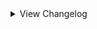 <details>
<summary>View Changelog</summary>

# 2.22.3
- Fixed pelt names when a user goes to the trader with modded cards, Examples shown below.
<img src="https://github.com/user-attachments/assets/49b9da13-e602-4020-a560-40344e9ef6af" width="750">
<img src="https://github.com/user-attachments/assets/4b432cc9-a0f7-4d75-99b4-8951ba46705b" width="750">
- Fixed index error when loading custom challenges
- Publicised ConsumableItemData.SetPrefabModelType

# 2.22.2
- Added GetEnergyConfig method to community patch's EnergyDrone class - retrieves the current Act's EnergyConfigInfo
- CommunityPatches: Added community config to move pelt price tags to the right of the card
- Experimental: Changed gemified to only reduce a single cost on a card, with priority of Energy > Bones > Gems > Blood
- Fixed positioning errors caused by having multiple custom boss challenge icons
- EnergyConfigInfo's fields can now be modified when initialising a new instance
- Updated installation guide on the ReadMe to match the wiki, added link to wiki.

# 2.22.1
- Added IShieldPreventedDamage and IShieldPreventedDamageInHand ability triggers and interfaces
- Added TriggerBreakShield, wraps BreakShield in an IEnumerator for additional customisation by modders
- Added ICustomExhaustSequence trigger interface for modifying the draw pile exhaustion effect -  use with Opponents
- Fixed board slots being uninteractable if a slot effect with a rulebook interactable was reset
- Removed debug logging related to rulebook redirect coordinates

# 2.22.0
- Added FullBoon objects for each vanilla Boon
- Added 'AllFullBoons' list to BoonManager
- Added support for boons and items appearing in multiple acts' rulebooks
- Added RuleBookRedirectManager and support for rulebook text redirects/page links
- Added additional methods to RuleBookManager: ItemShouldBeAdded, BoonShouldBeAdded, SlotModShouldBeAdded, GetUnformattedPageId
- Added GetFullBoon and GetFullConsumableItemData extension methods
- Added extension methods for adding text redirects to abilities, stat icons, items, boons, slot modifications, and rulebook pages
- Added ModificationType.SetSharedRulebook - used for slot modifications that should share their rulebook entry with other slot modifications
- Added support for multiple rulebook sprites for slot modifications (SetRulebookP03Sprite, SetRulebookGrimoraSprite, SetRulebookMagnificusSprite)
- Added RuleBookController.Instance.OpenToCustomPage
- Added CustomDiskTalkingCard abstract class
- Added TalkingCardManager.NewDisk and TalkingCardManager.CreateDisk
- Fixed RuleBook construction patches having lower patch priority than intended
- Fixed slot modification interactable being enabled when no rulebook entry exists
- Fixed slot modification rulebook pages not working in Act 3
- Fixed rulebook sprites being smaller than normal after flipping to a slot modification rulebook page
- Fixed DiskTalkingCards created through the API not correctly working under certain conditions
- Moved ConsumableItemManager patches to a separate ConsumableItemPatches class
- Modified implementation of rulebook fill page logic to let modders patch the API logic
    - Patch 'RuleBookManagerPatches.FillPage' to do this
- Tweaked how custom rulebook pages are added and detected
- Wiki: Tweaked page for adding custom rulebook sections
- Wiki: Added section on adding text redirects

# 2.21.1
- Fixed RuleBookManager not syncing when playing with no custom rulebook sections

# 2.21.0
- Fixed ability stacks not rendering
- Fixed rendering error when displaying a card with tribes outside of Act 1
- Fixed ResetShields not re-setting lostShield to false under certain conditions
- Fixed RemoveMaxEnergy not working as intended
- Fixed custom AudioClips not loading correctly on Mac OSX
- Added RuleBookManager for adding custom rulebook sections (see wiki for more info)
- Added AllModificationInfos, AllModificationTypes, and modification syncing to SlotModificationManager
- Added additional functionality to SlotModificationManager - Infos now store name and GUID
- Added rulebook entry support for slot modifications - use extension method .SetRulebook() when adding your slot modification
- Added more shield-related extensions
- Added some AbilityInfo-related extensions
- Added ShieldManager.AllShieldAbilities and ShieldManager.AllShieldInfos for easier tracking of custom shield abilities
- Added config to the community patches to add a forced red emission to Undead Cat
- Modified Obsolete warning for Helpers.CustomLine to point to Dialogue.CustomLine

# 2.20.0
- Updated wiki sections for Adding Map Nodes, and Conditional Map Nodes; moved Special Sequencers section to Opponents
- Fixed issues related to challlenge icon sorting when a boss icon is present
- Fixed TalkingCardManager not properly configuring talking cards in Part 3on the page
- Fixed extension properties for CardModificationInfos saved to the save file not consistently loading
- Fixed cards not shaking when losing a shield
- Fixed ShieldManager.BreakShield not being called when a shielded card takes damage
- Added SlotModificationManager for adding behaviour to card slots; see wiki for more info
- Added SaveFileExtensions class
- Added support for cards costing multiple of the same colour Mox
- Added debugging to GetCustomCardCosts method; please let the API folks know if you receive any warnings/errors marked by '[GetCustomCardCosts]'
- Added StatIconInfo.SetRulebookInfo and StatIconInfo.SetAppliesToStats
- Added NodeData.SelectionCondition's ChallengeIsActive and NumChallengesOfTypeActive
- Added PlayableCard.GetShieldCount<\T>() for getting a specific shield ability's NumShield value
- Added new config to the community patches to reduce the size of the price tags during the Buy Pelts sequence
- Added CardModificationInfo.AddNegateAbilities extension method
- Removed leftover debugging related to boss challenge icons and custom costs
- P03 Face Card Displayer can now show card costs other than energy
- Publiciser warnings from the API and Community Patches no longer appear in the console
- SaveFile.CurrentDeck now returns gbcData.deck in Act 2
- DeathShieldLatch can longer target cards with an active shield
- Cards with a broken shield return to their default portrait when regaining their shield
- Shield abilities now use NumShields to determine visual sigil stacking
- CardModificationInfo.SetNameReplacement now accepts null value for the name replacement

# 2.19.5
- Fixed pixel Bones cost icons not appearing when the cost is greater than vanilla amounts
- Fixed interaction where a Gemified card that gives a blue gem doesn't spend the correct resource amount when played
- Fixed active challenges desyncing from the icons when returning to the select challenges screen from a custom screen
- Added pixel icon to Aquasquirrel (courtesy of Zepht)
- Added GetCustomCostAmount extension methods for automatically accounting for whether a custom cost can be negative
- Added support for making custom challenges that use the Final Boss challenge's icon format (occupying the whole column)
- AscensionChallengePaginator's leftArrow and rightArrow fields are now AscensionMenuInteractables
- Changed method name of GenBaseGameChallengs to GenBaseGameChallenges
- Changed Act 1 energy cost choice cardback to match the cost's icon colour
- Changed TestCost.OnPlayed to no longer trigger on negative values
- CustomCardCost.OnPlayed no longer triggers for custom costs with a value of 0 (negative values can still occur)
- Challenges no longer show dependencies/incompatibilies when viewed in the pause menu and end screen

# 2.19.4
- Fixed error when retrieving custom card costs from a card with no custom card costs
- Fixed cards with custom card costs using the pixel cost icons in some circumstances
- Fixed modifications to base Pelt choice amounts not being reflected in-game
- Fixed latched sigils not appearing in Act 3
- Added config to randomise cost choice order
- Added additional functionality to FullCardCost - see wiki and documentation for more info
- Added TestCost class to community patches - can be added to the game by enabling "Test Mode" in the configs
- Added extension methods for setting and getting a custom card cost using the CustomCardCost class instance
- Custom costs now support cost tiers and checking CanBePlayedByTurn2WithHand
- Custom costs' textures now differentiate whether they're from Acts 1, 2, or 3 when storing them post-assemblage
- Card choices when trading Pelts are now positioned correctly for amounts non-divisible by 4
- Modified Act 1 latch patch logic
- Publicised a number of TradePeltSequence patch methods
- Refactored some TradePeltSequence patches
- Reverted undocumented changes to some SniperFix parameter names in previous version

# 2.19.3
- Fixed index error related to Totem sigils
- Fixed index error related to opponent sniper targeting
- Fixed Shield Latch sigil not displaying the first latched sigil
- Added config to community patches to reset Leshy's eye colour after triggering the grizzly bear sequence during boss fights

# 2.19.2
- Fixed activated abilities not being interactable in Act 3
- Fixed cards with costs above vanilla defaults not displaying
- Added debug logs to AddCustomTribesToList (used to add custom Tribes to the list of obtainable Totem tops)

# 2.19.1
- Fixed API not retrieving pixel card costs above 5

# 2.19.0
- Fixed decals added via temporary mods not being cleared from the base card
- Fixed merged and totem sigils being uninteractable if the icon has been flipped vertically
- Fixed pixel Shapeshifter patch not correctly patching DisguiseOutOfBattle
- Fixed temporary decal mods not being removed in Act 1
- Fixed softlock in Part 1 during the boon-gaining sequence
- Fixed all copies of a custom challenge becoming activated/deactivated when the page is reloaded
- Fixed Sentry ability softlocking when the base card dies before all Sentry stacks are triggered
- Fixed softlock when talking card dialogue cannot be parsed in certain conditions
- Added public method GetIjiraqDisguises to pixel Shapeshifter patch for easier modification of Shapeshifter for modders
- Added variant of PeltManager.New
- Added variant of PlayableCard.AllAbilities that accounts for negated abilities in TemporaryMods
- Added support for creating custom card costs using new class CustomCardCost; see wiki for more information
- Added ability to remove gems costs from a card using CardModificationInfos
- Added a number of extension methods for CardModificationInfos (RemoveGemsCost, SetCustomCostId, etc)
- Added helpers for getting TextBox.Style from CardInfo.temple or the chosen ambition
- Rewrote CardModificationInfoManager's id system for setting persistent extended properties in a CardModificationInfo's singletonId
- Rewrote pixel Shapeshifter patch to RevealInBattle to hopefully prevent errors in Act 1
- PeltManager.New now throws an error when getCardChoices is null
- Changed LogLevel of dialogue event insertion message from Info to Debug
- API death cards now use the clean singleton id when creating the death card info mod
- Temporary decal mods are now removed from Act 2 cards instead of being cleared
- Opponent snipers will now target a random slot if there are no opposing cards (previously only targeted the opposing slot)

# 2.18.7
- Fixed softlock during Act 1's final boss cabin/boons sequence 
- Fixed startup errors relating to ShieldManager transpilers
- Fixed resource drone not showing up outside of Act 3
- Fixed latched sigils not visually disappearing when using RemoveTemporaryMod to remove a latch CardModInfo
- Fixed stack sigil icons not correctly replacing the '1' in stackable sigil icons with the appropriate stack number
- Fixed Act 2 Tutor sequence displaying the wrong number of cards above the max of 42
- Fixed temporary mods not correctly updating a card's shield count above 1
- Added extension methods PlayableCard.AllCardModificationInfos(), PlayableCard.RemoveCardModificationInfo()
- Added SpriteType 'PixelStandardButton'
- CustomTriggerFinder now caches the list of non-card triggers before iteration
- ActivatedDamageShieldBehaviour now inherits from DamageShieldBehaviour instead of ActivateAbilityBehaviour
- ActivatedDamageShieldBehaviour now implements the logic from ExtendedActivatedAbilityBehaviour
- Mud Turtle now has a broken shield portrait (identical to its alternate portrait, which is unchanged)
- CardTriggerHandler.RemoveAbility now only destroys the AbilityBehaviour if triggeredAbilities no longer contains the corresponding Ability
- Act 2 Tutor now supports multiple pages of cards

# 2.18.6
- Fixed Royal fight softlocking if config option 'Hide Act 1 Scenery' is set to true
- Fixed activated custom challenges not remaining activated when returning to the challenge screen
- Fixed TransformIntoCardInHand and TransformIntoCardAboveHand not checking for TriggersOncePerStack
- Added missing null checks to ResourceDrone patches
- Added pixel icon to Transformer
- Transformer sigil icon will now display the number of turns till evolution if it's greater than 1
- Transformer and Fledgling sigils now correctly update their display when evolving into another card with the Fledgling/Transformer sigil
- Certain shield-giving effects no longer reset shields to prevent incorrect shield totals
- Improved the 'Custom Card Costs' section of the wiki

# 2.18.5
- Fixed DrawCopyOnDeath creating warnings in the console
- Fixed talking cards locking the camera view when obtained during the Trapper boss's final phase
- Fixed ResourceDrone softlocking during Leshy's goodbye sequence if ConfigDefaultDrone is false
- Added missing null checks
- Added PlayableCard.GetStatIconHealthBuffs()
- Added PlayableCard.TransformIntoCardAboveHand() - variant of TransformIntoCardInHand that incorporates MoveCardAboveHand
- Added FullAbility.SetExtendedProperty for setting an AbilityInfo's custom property during ability creation
- Reverted change to resource drone preventing it from being parented to the scale outside of Act 1
- Improved visual fix for the full pack Pack Rat sequence

# 2.18.4
- Fixed Sniper sigil targeting the wrong side of the board
- Fixed placeholder tribe choice icons being placed incorrectly
- Auto-gen tribe choice texture is now only created if the tribe can be found in tribe choices

# 2.18.3
- Fixed resource drone behaving incorrectly outside of Act 1
- Added null checks to various custom triggers
- Added more extension methods for CardInfo and AbilityInfo
- Added PlayableCard extension methods: AddShieldCount(Ability), AddShieldCount\<T>() and AddShieldCount(Ability), RemoveShieldCount\<T>()
    - These affect the internal numShields field, and do NOT add or remove ability stacks
- Added alternate portrait 'SacrificablePortrait' for when a card can be sacrificed in Act 1 or Act 2 (part of the SetShaking method)
- Added methods for getting the emissive portraits for extra alt portraits (EmissiveSteelTrapPortrait(), EmissiveBrokenShieldPortrait(), etc.)
- Expanded SniperFix sniper logic with additional methods for easier patching and modification:
    - DoSniperLogic() - controls whether to use player or opponent sniper logic
    - DoAttackTargetSlotsLogic() - controls attack logic for each target slot
    - GetValidTargets() - returns the list of card slot the player and opponent can target
    - PlayerTargetSelectedCallback() - called when the player selects a valid target
    - PlayerSlotCursorEnterCallback() - called when the player's cursor enters a slot
    - OpponentSelectTarget() - returns a card slot for the opponent to target and attack
- Revamped the wiki to (hopefully) make it easier to navigate and read through

# 2.18.2
- Fixed abilities marked TriggersOncePerStack not actually triggering once per stack on evolution
- Fixed CardManager.Remove not actually removing cards
- Fixed mods on card clones being lost during card sync
- Added extension methods for setting the emissions for SteelTrap and BrokenShield alt portraits
- Added Config to disable boss scenery for optimization purposes
- Exposed EncounterManager.NewEncounters so JSONLoader may replace existing Encounters
- Refactored Act 1 energy drone movement logic, added support for 'immediate' bool (Default Drone must be true)
- Act 1 energy drone game object is now named 'Part1ResourceDrone'
- Act 1 energy drone is now correctly synced with the scale when Default Drone config is false

# 2.18.1
- Fixed BoxCollider null reference during Act 3 Build-A-Card-Sequencer
- Fixed Act 3 bone displayer screen changing to static whenever P03 changes their face
- Added TryGetGuidAndKeyEnumValue for getting the mod GUID and key from enum value
- Custom regions now store their mod GUID

# 2.18.0
- Fixed SetPixelAbilityIcon() not accepting 22x10 textures for activated abilities
- Fixed IModifyDamageTaken priority sorting being reversed
- Fixed null errors in TakeDamage and custom trigger calls
- Added extension methods for getting emission portraits, setting animated portrait
- Added CustomFields helper for associating data with objects or classes
- Added IModifyDirectDamage, IOnTurnEndInQueue custom triggers
- Custom Tribes now store their name and GUID

# 2.17.0
- Fixed card extension GetAbilityStacks() being able to return a negative value; minimum value is now capped at 0
- Added ability interfaces IModifyDamageTaken, IPreTakeDamage, which trigger at the start of PlayableCard.TakeDamage
- Added PlayableCard extension method ResetShield(Ability) for only resetting shields belonging to a certain ability
- Added ShieldManager class and changed how shields are managed in the game's logic
- Added abstract classes DamageShieldBehaviour and ActivatedDamageShieldBehaviour
- Added support for adding alternate portraits for SteelTrap activation and broken shields
- Added portrait setters SetSteelTrapPortrait(), SetBrokenShieldPortrait(), SetPixelSteelTrapPortrait(), SetPixelBrokenShieldPortrait()
- Added support for adding new language translations
- Added AbilityInfo extension method SetHideSingleStacks(), affecting how stacking sigils are affected by being hidden (see wiki)
- DeathShield ability now has a custom AbilityBehaviour attached to it
- DeathShield ability is no longer passive, and can stack
- TakeDamage trigger now requires damage to be above 0 to activate
- Cards can no longer lose shields from attacks that deal 0 damage
- Damage dealt to cards can no longer go below 0
- Updated the wiki with sections on the additions
- Zombie Parrot is now part of the Avian tribe

# 2.16.1
- Gem Shield sigil now visually applies the Armoured sigil to cards in Act 1

# 2.16.0
- Added interface IGetAttackingSlots for altering the order cards attack in, see the wiki for more information
- Added out-of-turn (cards attacking outside of their owner's turn) damage support
- Added PlayableCard extension method GetAbilityStacks()
- Added PlayableCard extension method TransformIntoCardInHand()
- Moved SlotAttackSlotFixes and SelfAttackDamagePatch from community patches to the API, renamed to SlotAttackSlotPatches and DoCombatPhasePatches respectively
- Made community patch method RandomAbilityPatches.GetRandomAbility public

# 2.15.2
- Fixed cards not evolving correctly if the Fledgling sigil was obtained via card mods (card merge, totem, etc.)
- Moved the Squirrel Orbit community patch into the main API
- Added SetTransformCardId(), GetTransformerCardId() for controlling the Transformer evolution separate of the standard evolution
- Transformer sigil will now also check for a card's API-set TransformerCardId if no card mod is found
- Transformer sigil now also adjusts Blood and Bone costs when transforming
- Transformer sigil now correctly works for cards without a defined evolution/transformation

# 2.15.1
- Fixed Transformer sigil disappearing upon transformation in certain scenarios
- Fixed Act 3 Bone Display checking the wrong card cost, resulting in the display always appearing
- Fixed Act 3 Bone Display null error in certain Acts

# 2.15.0
- Fixed friend cards created by G0LLY not having any mods
- Reverted previous change to cloned CardInfos
- Tweaked RandomAbilityPatches to hopefully prevent obtaining sigils already possessed by the card
- Added cost display support for Act 3
- Added bone counter for Act 3

# 2.14.5
- Cloned CardInfos now only copy over Gemify mods, unless they possess BountyHunterInfo/DeathCardInfo/BuildACardInfo
- Fixed certain card mods duplicating when the card evolve
- Added ResourcesManager.RemoveMaxEnergy, ResourcesManager.ShowRemoveMaxEnergy extension methods

# 2.14.4
- Fixed the first energy cell remaining closed in Act 1 when battle starts
- Added new field to PeltManager.PeltData 'peltTierName' used when trading pelts
- Added extension method PeltData.SetTierName
- The Trader will now speak the correct name of custom pelts when trading with them
- Added DialogueManager.GenerateTraderPeltsEvent for creating custom dialogue events spoken by the Trader when trading a custom pelt
- Added DialogueManager.GenerateRegionIntroEvent for creating the dialogue event played upon entering a custom region

# 2.14.3
- Fixed Act 2 bug relating to stackable sigils and activated sigils in the deck display menu
- Fixed dynamic costs still not working in Act 2
- Fixed dynamic gem costs checking ResourcesManager instead of OpponentGemsManager for opponent cards
- Fixed dynamic costs not checking for owned blue gems
- Fixed dynamic costs not updating energy display correctly
- Changed dynamic costs to patch SetInfo instead of Awake
- Re-added dynamic cost error messages for when the card or card info is null
- Added ResourcesManager.Instance.GemsOfType(GemType) to check for owned gems of the specified type

# 2.14.2
- Fixed Overclock patch not checking for the correct Acts
- Fixed appearance behaviour's Card field always returning null in Act 2
- Added OverridePixelPortrait virtual method to PixelAppearanceBehaviour to allow for changing card portraits in Act 2
- Added CardInfo.SetPixelAlternatePortrait() and Cardinfo.GetPixelAlternatePortrait() for storing alternate pixel portraits
- Re-added SetTerrain method without optional bool parameter
- SwitchToAlternatePortrait and SwitchToDefaultPortrait now work in Act 2 using the above system
- Removed cost-related error spam in Act 2

# 2.14.1
- Custom tribes are now given a placeholder reward cardback if one isn't provided
- Fixed visual error when flipping a custom tribe choice for a tribe without a custom cardback
- Fixed pixel stat icons not hiding the underlying stat number
- Fixed ChooseTarget null exception
- Fixed opponent cards with mods not being created properly (eg Bounty Hunters)
- Fixed being able to ring the bell in Part 2 during the Tutor sequence
- Fixed GBC packs not checking for onePerDeck when selecting possible cards
- Fixed decals added via temporary mods not clearing from cards in Act 2
- Changed what vanilla abilities are marked as Act2Modular (see the Part2ModularAbilities file for the full list)
- Removed leftover debug info during start-up
- Added CardInfo.SetCardTemple()
- Added CardModInfo extension methods SetTemporaryDecal and IsTemporaryDecal (primarily for internal use, maybe you'll find a use for it)
- Added GBCPackManager.ModifyGBCPacks function for altering what cards can be found in GBC card packs

# 2.14.0
- Fixed Sniper duplicating attacks from sigils like Double Strike
- Fixed interaction between Waterborne and Fledgling in Act 2
- Fixed Cuckoo sigil softlocking in Act 2 when making a Raven Egg
- Fixed sigils added via temporary mods not displaying in Act 2
- Fixed hiddenAbilities not affecting sigil display in Act 2
- Fixed Handy sigil visual bug outside of Act 2
- Fixed Shapeshifter special ability in Act 2
- Added pixel sprites for Raven Egg and Cuckoo/Broken Egg
- Added ResourceBankManager.AddDecal(), PlayableCard.AddTemporaryMods(), CardModificationInfo.AddDecalIds
- Added AbilityInfo.SetPixelIcon(string pathToArt), CardInfo.RemoveAppearances(), CardInfo.SetDefaultEvolutionName()
- Added DialogueManager.PlayDialogueEventSafe - combines TextDisplayer.PlayDialogueEvent and DialogueHandler.PlayDialogueHandler for multi-act support
- Added support for directly loading AudioClips via the GramophoneManager
- Added support for adding decals to pixel cards via DecalIds
- Added pixel portrait for Ijiraq
- Added support for changing costs midbattle using CardModificationInfos or a HarmonyPatch
- Changed TranspilerHelpers.LogCodeInscryptions to also function as an extension method for List<CodeInstruction>
- FullSpecialTriggeredAbility now stores the ability name and mod GUID
- Temporary mods can now be used to add decals to a card
- CardRenderInfo.OverrideAbilityIcon now works for Act 2 sigils
- CardInfo.SetTerrain() now has optional parameter 'useTerrainLayout', defaulting to true
- Made method used to add stacks to pixel sigils public
- Updated the wiki

# 2.13.3
- Fixed null error when opening card packs in Act 2
- Fixed pixel cards with activated sigils showing the activated sigil icon twice (does not fix the button obscuring sigils)
- Added new helper class GemsManagerHelpers with helper methods: OpponentHasGems, PlayerHasGems
- Changed how Act 2 descriptions are altered to prevent conflicts
- True Scholar now correctly requires a Blue Gem to be owned prior to use

# 2.13.2
- Fixed Hoarder sigil breaking when used by opponents in Act 2
- Fixed Hodag special ability not working in Act 2
- Fixed cards marked as AffectedByTidalLock not being killed by Tidal Lock when it's on a giant card
- Added card extension methods SetAffectedByTidalLock and HasAlternatePortrait
- Added ability extension method SetPart2Ability
- Added AbilityCardMetaCategory AbilityManager.Part2Modular
- Added pixel portraits for Empty Vessel and its Gemified variants, Ant, Bee, Dam, Chime, and the Tail cards
- Amorphous sigil now works in Act 2
- Vessel Printer sigil now works in Act 2
- Trinket Bearer sigil is now disabled in Act 2
- Hidden abilities are now properly hidden in Act 2
- Fledgling sigil now properly shows the required (up to the number 3) in Act 2
- Fledgling sigil's rulebook description now updates to show the selected card's actual number of required turns
- Squirrel, Aqua Squirrel, and Rabbit are now marked as AffectedByTidalLock
- SteelTrap sigil no longer changes a card's portrait to the closed trap; will now switch to an alternate portrait if it exists

# 2.13.1
- Fixed custom items falling through reality
- Added card extension method IsAffectedByTidalLock
- Mental Gemnastics sigil now works in Act 1
- Tidal Lock sigil now works for non-Moon cards

# 2.13.0
- Fixed DontDestroyOnLoad warnings when using custom items
- Fixed weird spacing for Mox cost textures in Act 1
- Fixed player death cards not inheriting Energy, Mox, or custom costs
- Fixed the hint dialogue for insufficient Energy in Act 1 being the wrong colour
- Fixed ExtendedActivatedAbilityBehaviour discarding negative activation cost modifiers
- Fixed Sniper not accounting for custom sigils that modify attack slots
- Fixed Tutor not working in Act 2
- Added more extension methods to BoardManager
- Added new card extensions SetGemify and SetGemsCost(params GemType[])
- Added catch-all cost textures for when Blood or Bones go above 13
- Added CardModificationInfoManager and DeathCardManager
- Added extended property support and extensions for CardModificationInfo
- Added Blood activation cost support to ExtendedActivatedAbilityBehaviour
- ExtendedActivatedAbilityBehaviour now calls PostActivate() if a card dies from paying the Health cost
- Leshy now recognises death cards with multiple costs in his dialogue
- Leshy will now let you create death cards with up to 8 sigils
- Minor adjustments to some cost textures
- Rearranged order of Mox cost textures to align with order of Mox on the Gem Module
- Removed empty cost textures for Blood, Bones, Energy, Mox from the community patches
- Sniper patch's methods are now public

# 2.12.0
- Fixed ExtendedActivatedAbilityBehaviour's Health cost not subtracting Health correctly
- Fixed softlock in Act 1 during death card creation
- Fixed custom cards that start Gemified not working as intended when obtained in-game
- Potentially fixed softlock when making terrain for a region
- Added further checks to challenge icon-related patch to prevent softlocks
- Added decal, appearance behaviour, and Gemified card support for Act 2 cards
- Added Singleton<OpponentGemsManager> for keeping track of opponent gems
- Added new helper method for creating Sprites from resource files in an assembly
- Added new SpriteType for creating pixel card decals
- Gemified visuals now work correctly for Act 3 opponents
- Cost choice node now offers each Mox colour individually
- Added new config "Default Drone" to change the model and position of the Energy Drone
- Amorphous sigil now activates when used by opponents or obtained via evolution/temp mod
- Owned Mox in Act 1 now updates when a card is hooked by the Angler or via the Hook item

# 2.11.2
- Fixed starter deck custom unlocks not working
- Fixed card icons not being properly centred for starter decks with 4+ cards
- Cards in Acts 2 and 3 can now display up to 8 sigils
- Blood tokens in Act 3 now appear to the side of the board instead of on it
- Blood tokens now stack on each other when there are more than 4

# 2.11.1
- Fixed regions in Act 1 being out of order
- Fixed the console message concerning custom dialogue events not giving the right amount

# 2.11.0
- Refactored how regions are handled by the API to prevent duplicate bosses
- Refactored how bosses are selected to prevent duplicates being encountered
- Changed when modded Ascension data is cleared to allow for editing it post-clear
- Added more descriptive error logs for some commonly encountered errors
- Added config option to reduce the amount of debug info shown in the console
- Added methods to aid in creating encounter turn plans
- Added more methods for interacting with lists, new debug method to aid in making transpilers
- Added ExtendedActivatedAbilityBehaviour class; allows for dynamic costs and Health costs
- Fixed SetOnePerDeck() and SetHideStats() being inaccessible
- Fixed AddCardBlueprint() not setting the replacement card correctly

# 2.10.0
- Completely revamped PeltManager to be more user friendly (Mod breaking)
- Added LocalizationManager for more language support with mods
- Added helper method for custom pelts to change cards trader
- Pelts offered by Trapper capped at 8.
- Pelts offered by Trapper are now randomized if more than 8
- Fixed soft lock at trader when having more pelts than cards to offer 
- Fixed the campfire fix breaking the normal sequence
- Fixed HasCardMetaCategory returning the inverse of its intended value
- Fixed stackable sigils not showing numbers above 9

# 2.9.1
- Fixed the campfire fix breaking the normal sequence

# 2.9.0
- Added talking card support!
- Moved the "CustomLine" struct outside of the Dialogue.Helpers class.
- Fixed tribe choice node being able to offer vanilla tribes with no cards
- Fixed totem choice node being able to offer tops for vanilla tribes with no cards
- Added fallbacks for tribal choice node if there are less than 3 chooseable tribes
- Added fallback to campfire node if you don't have any cards that can be buffed 
- Fixed 'outdated plugins' warning showing up when it shouldn't, tweaked message slightly

# 2.8.1
- Added CardInfo extensions for checking CardMetaCategories, cause why not
- Added DialogueManager for custom dialogue for regions and Custom Color support
- Added ResourceBankManager for custom resources. Avoids doing this for every mod
- Deprecated DialogueEventGenerator (Moved to Dialogue Manager)
- Fixed repeating bosses on regions that have multiple boss possibilities
- Fixed custom props not having a renderer on the top parent and breaking loading regions
- Fixed arrows on the challenges select screen being offscreen at certain resolutions
- Fixed tribe choice node being able to offer custom tribes with no cards
- Fixed being able to get custom totem tops for tribes with no cards

# 2.8.0
- Added support for custom masks
- Fixed sometimes items use the wrong behaviour
- Added more resource and asset bundle helpers

# 2.7.4
- Fixed latch fix modifying the base info
- Fixed stackable abilities activating twice when they shouldn't

# 2.7.3
- Fixed sniper fix not accounting for cards with Repulsive ability
- Fixed latch abilities not working in Act 2
- Added ExtendedProperties for abilities
- Added new ability setter SetTriggersOncePerStack for controlling the behaviour of stackable abilities after a card evolves
- Added new helper methods for creating cards: SetOnePerDeck, SetHideStats
- Added new helper methods for abilities: SetCanStack, SetTriggersOncePerStack, SetActivated, SetPassive, SetConduit, SetConduitCell
- Added new remover methods for cards: RemoveAbilities, RemoveAbilitiesSingle, RemoveTraits, RemoveTribes

# v2.7.2
- Added `CanActivateOutsideBattles` extension method to ConsumableItemData so they can be used outside of battles.
- Added Missing Tribe Icon fallback texture for totem tops when a tribe has no icon
- Changed TotemManager to accept a `CompositeTotemPiece` type for custom behaviour other than always a custom icon
- Fixed lag when entering gain consumable item map node
- Fixed crash when using custom consumable items
- Fixed hard lock when getting totem top that doesn't have an icon
- Fixed Pack Rat card object not having the correct background during the item node sequence
- Fixed Latch abilities removing stat boosts when latching a card
- Fixed latched abilities not properly rendering in some acts

# v2.7.1
- Changed Pelt Manager to no longer have an interface for future safety! (NOTE This will break all mods with custom pelts!)
- Added Squirrel tribe art (Thanks Drift!)
- Fixed Green Gem stat icon showing as a black square in act 1
- Fixed Green Gem stat icon not appearing in rulebook
- Fixed Squirrel totem top causing NMA when using custom totem tops
- Fixed being unable to play cards with a Blood cost above 4 via sacrifices

# v2.7.0
- Added support for custom pelts
- Added support for converting audio files to AudioClip objects
- Added support for adding custom tracks to the Gramophone
- Added support for adding custom audio files
- Warning message for outdated plugins now lists the outdated plugins
- Energy Drone now tweens with the scales, kinda
- Fixed visual bug where energy cells didn't start closed in successive battles

# v2.6.0
- Added support for custom consumable items using a choice of a few models
- Added support for custom consumable card in a bottle items
- Added support for custom consumable items with a custom model
- Added more helper extensions for checking abilities, traits, special abilities
- Fixed null instances in Act 2 spamming the console with warnings

# v2.5.3
- Added support for custom card unlock requirements
- Fixed non-giant cards with Omni Strike not directly attacking their opposing slot when there are no opposing cards
- Fixed cards attacking their own side of the board during combat not adding damage to the correct side of the scale
- Fixed an issue where a challenge would go missing if you had more than 14 installed

# v2.5.2
- Fixed the sentry fix overriding patches to SlotAttackSlot

# v2.5.1
- Reverted part of the sentry fix that was causing problems
- Made it easier to override the default totem head

# v2.5.0
- Added support for custom totem heads
- Custom Tribes now appear as a totem in the Wood Carver nodes
- Fixes for Sentry ability in Act 1 relating to PackMule, Loose Tail, and enemy totems
- Fixed stacked ability icons causing issues when trying to render numbers on some sigil icons
- Fixed Latches not working in Act 1

# v2.4.2
- Switched to debug version

# v2.4.1
- Fixed Sentry ability not working properly in Act for players or opponents

# v2.4.0
- Reworked challenges
- Fixed gemified opponent cards not working properly
- Fixed stat icons in Act 3

# v2.3.0
- Fixed orange gem not counting towards passive attack
- Fixed PackMule special ability not working on the player's side
- Fixed Mox cost choice node not working
- Fixed boon rulebook and removal
- Fixed tribe choice nodes
- Fixed error caused by passing null when assigning a custom tail portrait
- Improved activated ability fix
- Improved some extensions and attack buffs
- Fixes for starter decks
- Fixes for custom regions, more customisation when creating one
- Added more extensions
- Fixed stat icon rendering for Act 3

# v2.2.0
- Added an interface that triggers when cards are facedown
- Updated custom artwork for GBC numbers
- Fixed flipped icons spamming the log with warnings
- Fixed Tribe API breaking mods that use CardbackTexture
- Added custom combat triggers
- Added more custom extensions
- Fixed Latch abilities in Act 1
- Fixed extension methods for setting custom flipped portrait affecting the wrong card
- Fixed optimisation issues caused by passive attack bufs
- Fixed activated sigils
- Added node manager for custom nodes
- Fixed cards getting buffs after the game ends

# v2.1.0
- Fixed blurry portraits when playing on low graphics settings

# v2.0.3
- Added support for custom tribes and boons
- Added config option to opt of custom cost renders for Act 2 cards
- Refactored and added documentation for CardExtensions

# v2.0.2
- Improved the process of creating stat icons to automatically register and add the corresponding special ability
- Added log warnings for improperly registered cards

# v2.0.1
- Bugfix for SaveData

# v2.0
- Rewritten to use base game objects

# v1.13.0
- Added support for custom card backgrounds, dialogs, encounters and talking cards
- Fixes to abilities loading and stackable custom abilities

# v1.12.1
- Bugfix so CustomCard doesn't wipe ability information.

# v1.12
- Fixes params.
- Adds feature for special abilities and special stat icons.
- Added support for emissions.

# v1.11
- Added support for more identifiers

# v1.10.1
- Fix for abilities which do not have identifier.

# v1.10
- Added ability identifiers.

# v1.9.1
- Added support for mox.
- Forced ability texture to point filter.

# v1.9
- Added config options for energy.

# v1.8.2
- Fixed appearanceBehaviour (again).

# v1.8.1
- Fix pixelTex dimensions.

# v1.8
## Not compatible with v1.7.2
- Changes to using TypeMapper.

# v1.7.2
- Fixed error when not adding any abilities.

# v1.7.1
- Fixed appearance behaviours not loading properly.

# v1.7
- Added support for custom abilities!

# v1.6
- Changed textures to point filter to reduce blur.

# v1.5.2
- Enabled fix for evolveParams and some other disabled options.

# v1.5.1
- Fix to accessing private instance for regions.

# v1.5
## Not compatible with v1.4
- Changed all references to API including guid.

# v1.4
- Set up support for customising and adding regions.

# v1.3
- Set up project to work as a library for other plugins to use.

# v1.2.1.1
- Fixed previous patch.

# v1.2.1
- Fixed cards not being inserted into the card pool on chapter select.

# v1.2
## Not compatible with v1.1
- Added customising default cards through CustomCard.
- Custom cards are added via the **CustomCard** constructor rather than through the **AddCard** method.

# v1.1
- Hooked into a much more sensible method to load the cards into the card pool.

</details>
